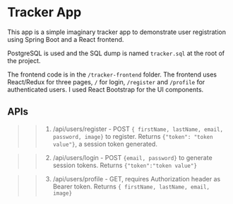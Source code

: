 # Tracker App

This app is a simple imaginary tracker app to demonstrate user registration using Spring Boot and a React frontend.<br>

PostgreSQL is used and the SQL dump is named <code>tracker.sql</code> at the root of the project.

The frontend code is in the <code>/tracker-frontend</code> folder. The frontend uses React/Redux for three pages, <code>/</code> for login, <code>/register</code> and <code>/profile</code> for authenticated users. I used React Bootstrap for the UI components.

## APIs

> > 1.  /api/users/register - POST <code>{ firstName, lastName, email, password, image}</code> to register. Returns <code>{"token": "token value"}</code>, a session token generated.<br/>

> > 2.  /api/users/login - POST <code>{email, password}</code> to generate session tokens. Returns <code>{"token":"token value"}</code><br/>

> > 3.  /api/users/profile - GET, requires Authorization header as Bearer token. Returns <code>{ firstName, lastName, email, image}</code>

